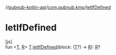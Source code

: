 //[pubnub-kotlin-api](../../index.md)/[com.pubnub.kmp](index.md)/[letIfDefined](let-if-defined.md)

# letIfDefined

[js]\
fun &lt;[T](let-if-defined.md), [R](let-if-defined.md)&gt; [T](let-if-defined.md).[letIfDefined](let-if-defined.md)(block: ([T](let-if-defined.md)?) -&gt; [R](let-if-defined.md)): [R](let-if-defined.md)?
